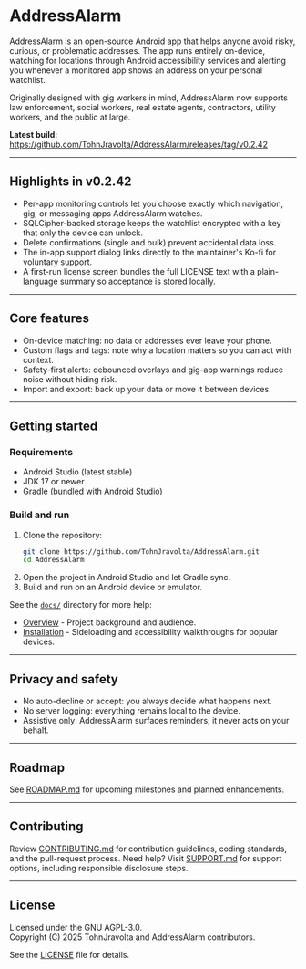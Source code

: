 # AddressAlarm

AddressAlarm is an open-source Android app that helps anyone avoid risky, curious, or problematic addresses. The app runs entirely on-device, watching for locations through Android accessibility services and alerting you whenever a monitored app shows an address on your personal watchlist.

Originally designed with gig workers in mind, AddressAlarm now supports law enforcement, social workers, real estate agents, contractors, utility workers, and the public at large.

**Latest build:** https://github.com/TohnJravolta/AddressAlarm/releases/tag/v0.2.42

---

## Highlights in v0.2.42

- Per-app monitoring controls let you choose exactly which navigation, gig, or messaging apps AddressAlarm watches.
- SQLCipher-backed storage keeps the watchlist encrypted with a key that only the device can unlock.
- Delete confirmations (single and bulk) prevent accidental data loss.
- The in-app support dialog links directly to the maintainer's Ko-fi for voluntary support.
- A first-run license screen bundles the full LICENSE text with a plain-language summary so acceptance is stored locally.

---

## Core features

- On-device matching: no data or addresses ever leave your phone.
- Custom flags and tags: note why a location matters so you can act with context.
- Safety-first alerts: debounced overlays and gig-app warnings reduce noise without hiding risk.
- Import and export: back up your data or move it between devices.

---

## Getting started

### Requirements
- Android Studio (latest stable)
- JDK 17 or newer
- Gradle (bundled with Android Studio)

### Build and run
1. Clone the repository:
   ```bash
   git clone https://github.com/TohnJravolta/AddressAlarm.git
   cd AddressAlarm
   ```
2. Open the project in Android Studio and let Gradle sync.
3. Build and run on an Android device or emulator.

See the [`docs/`](docs) directory for more help:
- [Overview](docs/OVERVIEW.md) - Project background and audience.
- [Installation](docs/INSTALLATION.md) - Sideloading and accessibility walkthroughs for popular devices.

---

## Privacy and safety

- No auto-decline or accept: you always decide what happens next.
- No server logging: everything remains local to the device.
- Assistive only: AddressAlarm surfaces reminders; it never acts on your behalf.

---

## Roadmap

See [ROADMAP.md](ROADMAP.md) for upcoming milestones and planned enhancements.

---

## Contributing

Review [CONTRIBUTING.md](CONTRIBUTING.md) for contribution guidelines, coding standards, and the pull-request process. Need help? Visit [SUPPORT.md](SUPPORT.md) for support options, including responsible disclosure steps.

---

## License

Licensed under the GNU AGPL-3.0.  
Copyright (C) 2025 TohnJravolta and AddressAlarm contributors.

See the [LICENSE](LICENSE) file for details.
